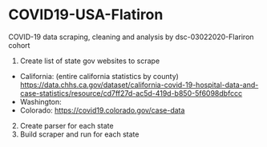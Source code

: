 # COVID19-USA-Flatiron
COVID-19 data scraping, cleaning and analysis by dsc-03022020-Flariron cohort

1. Create list of state gov websites to scrape
- California: (entire california statistics by county) https://data.chhs.ca.gov/dataset/california-covid-19-hospital-data-and-case-statistics/resource/cd7ff27d-ac5d-419d-b850-5f6098dbfccc
- Washington:
- Colorado: https://covid19.colorado.gov/case-data
2. Create parser for each state
3. Build scraper and run for each state